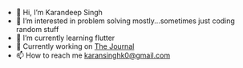 - 👋 Hi, I’m Karandeep Singh
- 👀 I’m interested in problem solving mostly...sometimes just coding random stuff
- 🌱 I’m currently learning flutter
- 💞️ Currently working on [The Journal]("https://the-journal.in")
- 📫 How to reach me karansinghk0@gmail.com

<!---
Karan0009/Karan0009 is a ✨ special ✨ repository because its `README.md` (this file) appears on your GitHub profile.
You can click the Preview link to take a look at your changes.
--->
